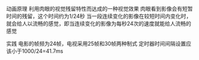 动画原理
利用肉眼的视觉残留特性而达成的一种视觉效果
肉眼看到影像会有短暂时间的残留，这个时间约为1/24秒
当一段连续变化的影像在较短时间内变化时，就会给人以流畅的感觉，即当连续变化的影像为每秒24次的速度就能给人流畅的感觉

实践
电影的帧频为24帧，电视采用25帧和30帧两种制式
定时器时间间隔设置应该小于1000/24=41.7ms
